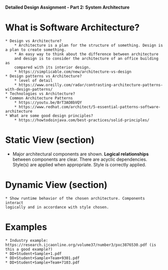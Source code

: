 **Detailed Design Assignment - Part 2: System Architecture**

# What is Software Architecture? 
    * Design vs Architecture?
        * Architecture is a plan for the structure of something. Design is a plan to create something.
        * An easy way to think about the difference between architecture
        and design is to consider the architecture of an office building as
        compared with its interior design.
        * https://simplicable.com/new/architecture-vs-design
    * Design patterns vs Architecture?
        * level of detail
        * https://www.oreilly.com/radar/contrasting-architecture-patterns-with-design-patterns/
    * Technologies vs Architecture?
    * Common Architecture Patterns
        * https://youtu.be/BrT3AO8bVQY
        * https://www.redhat.com/architect/5-essential-patterns-software-architecture
    * What are some good design principles?
        * https://howtodoinjava.com/best-practices/solid-principles/

# Static View (section) 
   * Major architectural components are shown. **Logical relationships** between
   components are clear. There are acyclic dependencies. Style(s) are applied
   when appropriate. Style is correctly applied.

# Dynamic View (section)
    * Show runtime behavior of the chosen architecture. Components interact
    logically and in accordance with style chosen.

# Examples 
    * Industry example: https://research.ijcaonline.org/volume37/number3/pxc3876530.pdf (is this a good example?)
    * DD+Student+Sample+1.pdf
    * DD+Student+Sample+Team+9301.pdf
    * DD+Student+Sample+Team+7103.pdf
